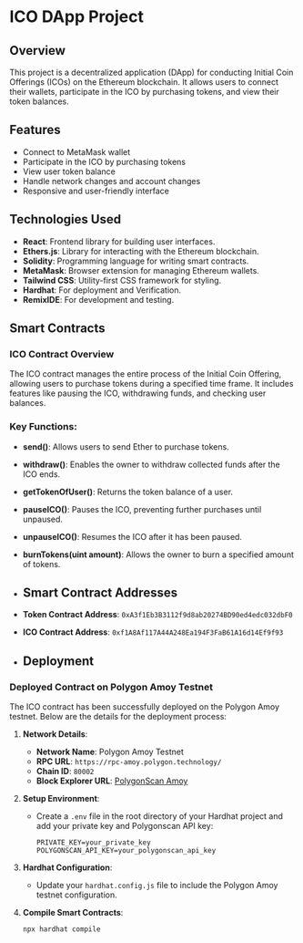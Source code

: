 # ICO DApp Project

## Overview

This project is a decentralized application (DApp) for conducting Initial Coin Offerings (ICOs) on the Ethereum blockchain. It allows users to connect their wallets, participate in the ICO by purchasing tokens, and view their token balances.
## Features

- Connect to MetaMask wallet
- Participate in the ICO by purchasing tokens
- View user token balance
- Handle network changes and account changes
- Responsive and user-friendly interface

## Technologies Used

- **React**: Frontend library for building user interfaces.
- **Ethers.js**: Library for interacting with the Ethereum blockchain.
- **Solidity**: Programming language for writing smart contracts.
- **MetaMask**: Browser extension for managing Ethereum wallets.
- **Tailwind CSS**: Utility-first CSS framework for styling.
- **Hardhat**: For deployment and Verification.
- **RemixIDE**: For development and testing.
## Smart Contracts

### ICO Contract Overview

The ICO contract manages the entire process of the Initial Coin Offering, allowing users to purchase tokens during a specified time frame. It includes features like pausing the ICO, withdrawing funds, and checking user balances.

### Key Functions:

- **send()**: Allows users to send Ether to purchase tokens.
- **withdraw()**: Enables the owner to withdraw collected funds after the ICO ends.
- **getTokenOfUser()**: Returns the token balance of a user.
- **pauseICO()**: Pauses the ICO, preventing further purchases until unpaused.
- **unpauseICO()**: Resumes the ICO after it has been paused.
- **burnTokens(uint amount)**: Allows the owner to burn a specified amount of tokens.

- ## Smart Contract Addresses

- **Token Contract Address**: `0xA3f1Eb3B3112f9d8ab20274BD90ed4edc032dbF0`
- **ICO Contract Address**: `0xf1A8Af117A44A248Ea194F3FaB61A16d14Ef9f93`
- ## Deployment

### Deployed Contract on Polygon Amoy Testnet

The ICO contract has been successfully deployed on the Polygon Amoy testnet. Below are the details for the deployment process:

1. **Network Details**:
   - **Network Name**: Polygon Amoy Testnet
   - **RPC URL**: `https://rpc-amoy.polygon.technology/`
   - **Chain ID**: `80002`
   - **Block Explorer URL**: [PolygonScan Amoy](https://amoy.polygonscan.com/)

2. **Setup Environment**:
   - Create a `.env` file in the root directory of your Hardhat project and add your private key and Polygonscan API key:
     ```
     PRIVATE_KEY=your_private_key
     POLYGONSCAN_API_KEY=your_polygonscan_api_key
     ```

3. **Hardhat Configuration**:
   - Update your `hardhat.config.js` file to include the Polygon Amoy testnet configuration.

4. **Compile Smart Contracts**:
   ```bash
   npx hardhat compile

